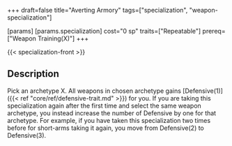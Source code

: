 +++
draft=false
title="Averting Armory"
tags=["specialization", "weapon-specialization"]

[params]
  [params.specialization]
    cost="0 sp"
    traits=["Repeatable"]
    prereq=["Weapon Training(X)"]
+++

{{< specialization-front >}}

## Description

Pick an archetype X. All weapons in chosen archetype gains 
[Defensive(1)]({{< ref "core/ref/defensive-trait.md" >}}) for
you. If you are taking this specialization again after the first
time and select the same weapon archetype, you instead increase 
the number of Defensive by one for that archetype. For 
example, if you have taken this specialization two times before 
for short-arms taking it again, you move from Defensive(2) 
to Defensive(3).

